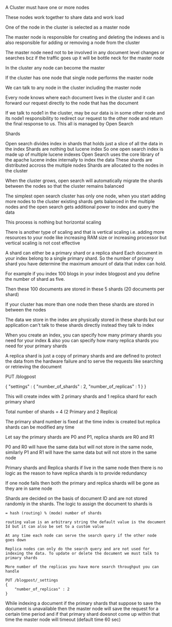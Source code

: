 

A Cluster must have one or more nodes

These nodes work together to share data and work load

One of the node in the cluster is selected as a master node

The master node is responsible for creating and deleting the indexes and is also responsible for adding or removing a node from the cluster

The master node need not to be involved in any document level changes or searches bcz if the traffic goes up it will be bottle neck for the master node

In the cluster any node can become the master

If the cluster has one node that single node performs the master node

We can talk to any node in the cluster including the master node

Every node knows where each document lives in the cluster and it can forward our request directly to the node that has the document

If we talk to node1 in the cluster, may be our data is in some other node and its node1 responsibility to redirect our request to the other node and return the final response to us. This all is managed by Open Search

Shards

Open search divides index in shards that holds just a slice of all the data in the index
Shards are nothing but lucene index
So one open search index is made up of multiple lucene indexes
Open Search uses the core library of the apache lucene index internally to index the data
These shards are distributed accross the multiple nodes
Shards are allocated to the nodes in the cluster

When the cluster grows, open search will automatically migrate the shards between the nodes so that the cluster remains balanced

The simplest open search cluster has only one node, when you start adding more nodes to the cluster existing shards gets balanced in the multiple nodes and the open search gets additional power to index and query the data

This process is nothing but horizontal scaling

There is another type of scaling and that is vertical scaling i.e. adding more resources to your node like increasing RAM size or increasing processor but vertical scaling is not cost effective


A shard can either be a primary shard or a replica shard
Each document in your index belong to a single primary shard. So the number of primary shard you have determine the maximum amount of data that index can hold.

For example if you index 100 blogs in your index blogpost and you define the number of shard as five.

Then these 100 documents are stored in these 5 shards (20 documents per shard)

If your cluster has more than one node then these shards are stored in between the nodes

The data we store in the index are physically stored in these shards but our application can't talk to these shards directly instead they talk to index 

When you create an index, you can specify how many primary shards you need for your index & also you can specify how many replica shards you need for your primary shards 

A replica shard is just a copy of primary shards and are defined to protect the data from the hardware failure and to serve the requests like searching or retrieving the document

PUT /blogpost

{
    "settings" : {
        "number_of_shards" : 2,
        "number_of_replicas" : 1
    }
}

This will create index with 2 primary shards and 1 replica shard for each primary shard 

Total number of shards = 4 (2 Primary and 2 Replica)

The primary shard number is fixed at the time index is created but replica shards can be modified any time 

Let say the primary shards are P0 and P1, replica shards are R0 and R1 

P0 and R0 will have the same data but will not store in the same node, similarly P1 and R1 will have the same data but will not store in the same node

Primary shards and Replica shards if live in the same node then there is no logic as the reason to have replica shards is to provide redundancy

If one node fails then both the primary and replica shards will be gone as they are in same node

Shards are decided on the basis of document ID and are not stored randomly in the shards. The logic to assign the document to shards is 

    = hash (routing) % (mode) number of shards

    routing value is an arbitrary string the default value is the document Id but it can also be set to a custom value 

    At any time each node can serve the search query if the other node goes down

    Replica nodes can only do the search query and are not used for indexing the data. To update or delete the document we must talk to primary shards

    More number of the replicas you have more search throughput you can handle

    PUT /blogpost/_settings
    {
        "number_of_replicas" : 2
    }

While indexing a document if the primary shards that suppose to save the document is unavailable then the master node will save the request for a certain time period and if that primary shard doesnot come up within that time the master node will timeout (default time 60 sec)

